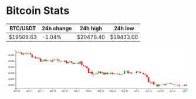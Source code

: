 # Bitcoin Stats

BTC/USDT|24h change|24h high|24h low|
|---|---|---|---|
|$19509.63|-1.04%|$20478.40|$19433.00|

<img src="./chart.svg">
